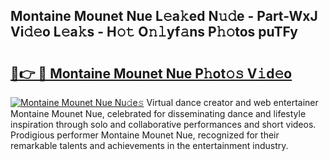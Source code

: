 ## Montaine Mounet Nue L𝚎a𝚔ed N𝚞𝚍e - Part-WxJ Vi𝚍𝚎o L𝚎a𝚔s - H𝚘𝚝 O𝚗𝚕yf𝚊ns P𝚑𝚘tos puTFy

# <h2><a href="http://kf27b2f.oniu.top/?m=Montaine+Mounet+Nue">🔗👉 🔴 Montaine Mounet Nue P𝚑ot𝚘𝚜 V𝚒d𝚎o</a></h2>

[![Montaine Mounet Nue Nu𝚍e𝚜](https://i.imgur.com/0qMVB7G.gif)](http://kf27b2f.oniu.top/?m=Montaine+Mounet+Nue)
Virtual dance creator and web entertainer Montaine Mounet Nue, celebrated for disseminating dance and lifestyle inspiration through solo and collaborative performances and short videos. Prodigious performer Montaine Mounet Nue, recognized for their remarkable talents and achievements in the entertainment industry.  

